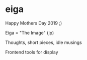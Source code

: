 # eiga

Happy Mothers Day 2019 ;)

Eiga = "The Image" (jp)

Thoughts, short pieces, idle musings

Frontend tools for display


